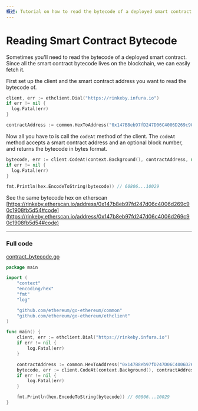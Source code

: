```yaml
---
概述: Tutorial on how to read the bytecode of a deployed smart contract with Go.
---
```


# Reading Smart Contract Bytecode

Sometimes you'll need to read the bytecode of a deployed smart contract. Since all the smart contract bytecode lives on the blockchain, we can easily fetch it.

First set up the client and the smart contract address you want to read the bytecode of.

```go
client, err := ethclient.Dial("https://rinkeby.infura.io")
if err != nil {
  log.Fatal(err)
}

contractAddress := common.HexToAddress("0x147B8eb97fD247D06C4006D269c90C1908Fb5D54")
```

Now all you have to is call the `codeAt` method of the client. The `codeAt` method accepts a smart contract address and an optional block number, and returns the bytecode in bytes format.

```go
bytecode, err := client.CodeAt(context.Background(), contractAddress, nil) // nil is latest block
if err != nil {
  log.Fatal(err)
}

fmt.Println(hex.EncodeToString(bytecode)) // 60806...10029
```


See the same bytecode hex on etherscan [https://rinkeby.etherscan.io/address/0x147b8eb97fd247d06c4006d269c90c1908fb5d54#code](https://rinkeby.etherscan.io/address/0x147b8eb97fd247d06c4006d269c90c1908fb5d54#code)

---

### Full code

[contract_bytecode.go](https://github.com/miguelmota/ethereum-development-with-go-book/blob/master/code/contract_bytecode.go)

```go
package main

import (
	"context"
	"encoding/hex"
	"fmt"
	"log"

	"github.com/ethereum/go-ethereum/common"
	"github.com/ethereum/go-ethereum/ethclient"
)

func main() {
	client, err := ethclient.Dial("https://rinkeby.infura.io")
	if err != nil {
		log.Fatal(err)
	}

	contractAddress := common.HexToAddress("0x147B8eb97fD247D06C4006D269c90C1908Fb5D54")
	bytecode, err := client.CodeAt(context.Background(), contractAddress, nil) // nil is latest block
	if err != nil {
		log.Fatal(err)
	}

	fmt.Println(hex.EncodeToString(bytecode)) // 60806...10029
}
```
